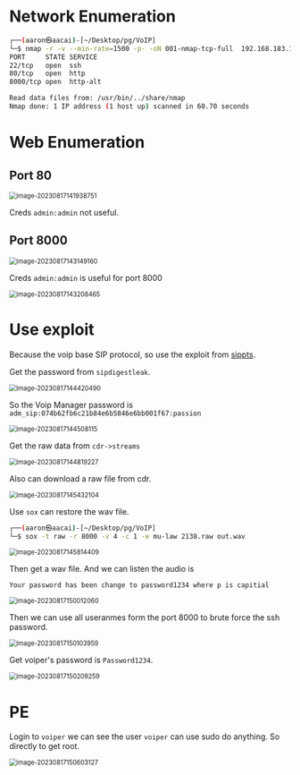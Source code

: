 # Network Enumeration

```bash
┌──(aaron㉿aacai)-[~/Desktop/pg/VoIP]
└─$ nmap -r -v --min-rate=1500 -p- -oN 001-nmap-tcp-full  192.168.183.156
PORT     STATE SERVICE
22/tcp   open  ssh
80/tcp   open  http
8000/tcp open  http-alt

Read data files from: /usr/bin/../share/nmap
Nmap done: 1 IP address (1 host up) scanned in 60.70 seconds

```

# Web Enumeration

## Port 80

<img src="../Images/image-20230817141938751.png" alt="image-20230817141938751" style="zoom:80%;" />

Creds `admin:admin` not useful.



## Port 8000

<img src="../Images/image-20230817143149160.png" alt="image-20230817143149160" style="zoom:80%;" />

Creds `admin:admin` is useful for port 8000

<img src="../Images/image-20230817143208465.png" alt="image-20230817143208465" style="zoom:80%;" />



# Use exploit 

Because the voip base SIP protocol, so use the exploit from [sippts](https://github.com/Pepelux/sippts).

Get the password from `sipdigestleak`.

<img src="../Images/image-20230817144420490.png" alt="image-20230817144420490" style="zoom:80%;" />

So the Voip Manager password is `adm_sip:074b62fb6c21b84e6b5846e6bb001f67:passion`

<img src="../Images/image-20230817144508115.png" alt="image-20230817144508115" style="zoom:80%;" />

Get the raw data from `cdr->streams`

<img src="../Images/image-20230817144819227.png" alt="image-20230817144819227" style="zoom:80%;" />

Also can download a raw file from cdr.

<img src="../Images/image-20230817145432104.png" alt="image-20230817145432104" style="zoom:80%;" />

Use `sox` can restore the wav file.

```bash
┌──(aaron㉿aacai)-[~/Desktop/pg/VoIP]
└─$ sox -t raw -r 8000 -v 4 -c 1 -e mu-law 2138.raw out.wav
```

<img src="../Images/image-20230817145814409.png" alt="image-20230817145814409" style="zoom:80%;" />

Then get a wav file. And we can listen the audio is

`Your password has been change to password1234 where p is capitial`

<img src="../Images/image-20230817150012060.png" alt="image-20230817150012060" style="zoom:80%;" />

Then we can use all useranmes form the port 8000 to brute force the ssh password.

<img src="../Images/image-20230817150103959.png" alt="image-20230817150103959" style="zoom:80%;" />

Get voiper's password is `Password1234`.

<img src="../Images/image-20230817150209259.png" alt="image-20230817150209259" style="zoom:80%;" />

# PE

Login to `voiper` we can see the user `voiper` can use sudo do anything. So directly to get root.

<img src="../Images/image-20230817150603127.png" alt="image-20230817150603127" style="zoom:80%;" />